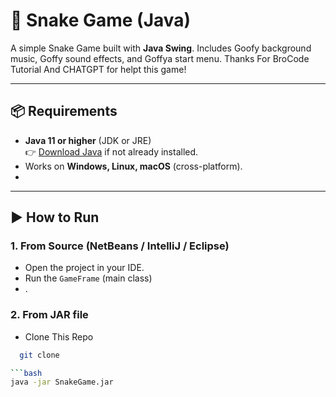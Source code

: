 # 🐍 Snake Game (Java)

A simple Snake Game built with **Java Swing**. Includes Goofy background music, Goffy sound effects, and  Goffya start menu.
Thanks For BroCode Tutorial And CHATGPT for helpt this game!

---

## 📦 Requirements
- **Java 11 or higher** (JDK or JRE)  
  👉 [Download Java](https://adoptium.net/) if not already installed.  
- Works on **Windows, Linux, macOS** (cross-platform).
- 

---

## ▶️ How to Run

### 1. From Source (NetBeans / IntelliJ / Eclipse)

- Open the project in your IDE.  
- Run the `GameFrame` (main class)
- .  

### 2. From JAR file
- Clone This Repo 
```bash
  git clone 

```bash
java -jar SnakeGame.jar
